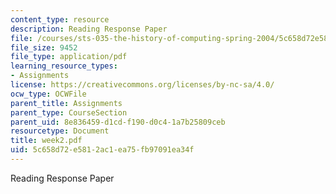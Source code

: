 ```yaml
---
content_type: resource
description: Reading Response Paper
file: /courses/sts-035-the-history-of-computing-spring-2004/5c658d72e5812ac1ea75fb97091ea34f_week2.pdf
file_size: 9452
file_type: application/pdf
learning_resource_types:
- Assignments
license: https://creativecommons.org/licenses/by-nc-sa/4.0/
ocw_type: OCWFile
parent_title: Assignments
parent_type: CourseSection
parent_uid: 8e836459-d1cd-f190-d0c4-1a7b25809ceb
resourcetype: Document
title: week2.pdf
uid: 5c658d72-e581-2ac1-ea75-fb97091ea34f
---
```

Reading Response Paper